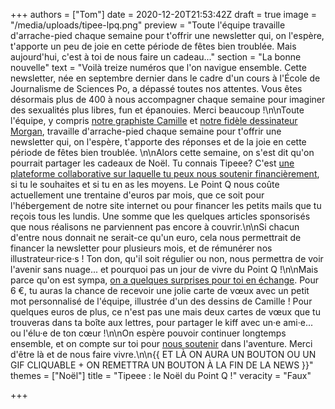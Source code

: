 +++
authors = ["Tom"]
date = 2020-12-20T21:53:42Z
draft = true
image = "/media/uploads/tipee-lpq.png"
preview = "Toute l'équipe travaille d'arrache-pied chaque semaine pour t'offrir une newsletter qui, on l'espère, t'apporte un peu de joie en cette période de fêtes bien troublée. Mais aujourd'hui, c'est à toi de nous faire un cadeau..."
section = "La bonne nouvelle"
text = "Voilà treize numéros que l'on navigue ensemble. Cette newsletter, née en septembre dernier dans le cadre d'un cours à l'École de Journalisme de Sciences Po, a dépassé toutes nos attentes. Vous êtes désormais plus de 400 à nous accompagner chaque semaine pour imaginer des sexualités plus libres, fun et épanouies. Merci beaucoup !\n\nToute l'équipe, y compris [notre graphiste Camille](https://www.instagram.com/camillejoblin/) et [notre fidèle dessinateur Morgan](https://www.instagram.com/morgan.comicstrip/), travaille d'arrache-pied chaque semaine pour t'offrir une newsletter qui, on l'espère, t'apporte des réponses et de la joie en cette période de fêtes bien troublée. \n\nAlors cette semaine, on s'est dit qu'on pourrait partager les cadeaux de Noël.  Tu connais Tipeee? C'est [une plateforme collaborative sur laquelle tu peux nous soutenir financièrement](https://fr.tipeee.com/le-point-q), si tu le souhaites et si tu en as les moyens. Le Point Q nous coûte actuellement une trentaine d'euros par mois, que ce soit pour l'hébergement de notre site internet ou pour financer les petits mails que tu reçois tous les lundis. Une somme que les quelques articles sponsorisés que nous réalisons ne parviennent pas encore à couvrir.\n\nSi chacun d'entre nous donnait ne serait-ce qu'un euro, cela nous permettrait de financer la newsletter pour plusieurs mois, et de rémunérer nos illustrateur·rice·s ! Ton don, qu'il soit régulier ou non, nous permettra de voir l'avenir sans nuage... et pourquoi pas un jour de vivre du Point Q !\n\nMais parce qu'on est sympa, [on a quelques surprises pour toi en échange](https://fr.tipeee.com/le-point-q/). Pour 6 €, tu auras la chance de recevoir une jolie carte de vœux avec un petit mot personnalisé de l'équipe, illustrée d'un des dessins de Camille ! Pour quelques euros de plus, ce n'est pas une mais deux cartes de vœux que tu trouveras dans ta boîte aux lettres, pour partager le kiff avec un·e ami·e... ou l'élu·e de ton cœur !\n\nOn espère pouvoir continuer longtemps ensemble, et on compte sur toi pour [nous soutenir]() dans l'aventure. Merci d'être là et de nous faire vivre.\n\n{{ ET LÀ ON AURA UN BOUTON OU UN GIF CLIQUABLE + ON REMETTRA UN BOUTON À LA FIN DE LA NEWS }}"
themes = ["Noël"]
title = "Tipeee : le Noël du Point Q !"
veracity = "Faux"

+++

